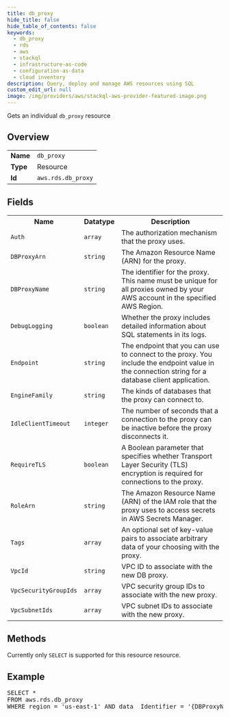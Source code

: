 ```yaml
---
title: db_proxy
hide_title: false
hide_table_of_contents: false
keywords:
  - db_proxy
  - rds
  - aws
  - stackql
  - infrastructure-as-code
  - configuration-as-data
  - cloud inventory
description: Query, deploy and manage AWS resources using SQL
custom_edit_url: null
image: /img/providers/aws/stackql-aws-provider-featured-image.png
---
```

Gets an individual <code>db_proxy</code> resource

## Overview
<table><tbody>
<tr><td><b>Name</b></td><td><code>db_proxy</code></td></tr>
<tr><td><b>Type</b></td><td>Resource</td></tr>
<tr><td><b>Id</b></td><td><code>aws.rds.db_proxy</code></td></tr>
</tbody></table>

## Fields
<table><tbody>
<tr><th>Name</th><th>Datatype</th><th>Description</th></tr>
<tr><td><code>Auth</code></td><td><code>array</code></td><td>The authorization mechanism that the proxy uses.</td></tr><tr><td><code>DBProxyArn</code></td><td><code>string</code></td><td>The Amazon Resource Name (ARN) for the proxy.</td></tr><tr><td><code>DBProxyName</code></td><td><code>string</code></td><td>The identifier for the proxy. This name must be unique for all proxies owned by your AWS account in the specified AWS Region.</td></tr><tr><td><code>DebugLogging</code></td><td><code>boolean</code></td><td>Whether the proxy includes detailed information about SQL statements in its logs.</td></tr><tr><td><code>Endpoint</code></td><td><code>string</code></td><td>The endpoint that you can use to connect to the proxy. You include the endpoint value in the connection string for a database client application.</td></tr><tr><td><code>EngineFamily</code></td><td><code>string</code></td><td>The kinds of databases that the proxy can connect to.</td></tr><tr><td><code>IdleClientTimeout</code></td><td><code>integer</code></td><td>The number of seconds that a connection to the proxy can be inactive before the proxy disconnects it.</td></tr><tr><td><code>RequireTLS</code></td><td><code>boolean</code></td><td>A Boolean parameter that specifies whether Transport Layer Security (TLS) encryption is required for connections to the proxy.</td></tr><tr><td><code>RoleArn</code></td><td><code>string</code></td><td>The Amazon Resource Name (ARN) of the IAM role that the proxy uses to access secrets in AWS Secrets Manager.</td></tr><tr><td><code>Tags</code></td><td><code>array</code></td><td>An optional set of key-value pairs to associate arbitrary data of your choosing with the proxy.</td></tr><tr><td><code>VpcId</code></td><td><code>string</code></td><td>VPC ID to associate with the new DB proxy.</td></tr><tr><td><code>VpcSecurityGroupIds</code></td><td><code>array</code></td><td>VPC security group IDs to associate with the new proxy.</td></tr><tr><td><code>VpcSubnetIds</code></td><td><code>array</code></td><td>VPC subnet IDs to associate with the new proxy.</td></tr>
</tbody></table>

## Methods
Currently only <code>SELECT</code> is supported for this resource resource.

## Example
<pre>
SELECT * 
FROM aws.rds.db_proxy
WHERE region = 'us-east-1' AND data__Identifier = '{DBProxyName}'
</pre>
